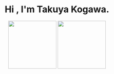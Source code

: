 <h1 align="center">
  Hi , I'm Takuya Kogawa.
</h1>

<p align="center">
  <img alt="" height="150px" src="https://github-readme-stats.vercel.app/api/top-langs/?username=rereal7&cache_seconds=1800&hide=Blade,Twig,Hack&langs_count=6&theme=radical">
  <img alt="" height="150px" src="https://github-readme-stats.vercel.app/api?username=rereal7cache_seconds=1800&&show_icons=true&count_private=true&theme=radical">
</p>
